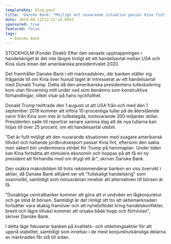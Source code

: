 ```yaml
---
templateKey: blog-post
title: 'Danske Bank: "Möjligt att nuvarande situation passar Kina fint"'
date: 2019-08-12T12:22:14.695Z
sponsored: true
featured: false
tags:
  - Danske Bank
---
```

STOCKHOLM (Fonder Direkt) Efter den senaste upptrappningen i handelskriget är det inte längre troligt att ett handelsavtal mellan USA och Kina sluts innan det amerikanska presidentvalet 2020.



Det framhåller Danske Bank i ett marknadsbrev, där banken ställer sig frågande till om Kina över huvud taget är intresserat av ett handelsavtal med Donald Trump. Detta då den amerikanska presidentens tulleskalering kom utan förvarning mitt under vad som benämns som konstruktiva förhandlingar, vilket visar på hans nyckfullhet.



Donald Trump twittrade den 1 augusti ut att USA från och med den 1 september 2019 kommer att införa 10-procentiga tullar på de återstående varor från Kina som inte är tullbelagda, motsvarande 300 miljarder dollar. Presidenten sade till reportrar senare samma dag att de nya tullarna kan höjas till över 25 procent, om ett handelsavtal uteblir.



"Det är fullt möjligt att den nuvarande situationen med svagare amerikansk tillväxt och haltande jordbruksexport passar Kina fint, eftersom den sakta men säkert bör underminera stödet för Trump på hemmaplan. Under tiden kan Kina fortsätta att stimulera ekonomin och hoppas på att få en ny president att förhandla med om drygt ett år", skriver Danske Bank.



Den osäkra makrobilden till trots rekommenderar banken en viss övervikt i aktier, då Danske Bank alltjämt ser ett "fullskaligt handelskrig" som osannolikt, samtidigt som minusräntan innebär att alternativen till börsen är få.



"Duvaktiga centralbanker kommer att göra att vi undviker en lågkonjunktur och ge stöd åt börsen. Samtidigt är det rimligt att tro att aktiemarknaden fortsätter vara skakig framöver och att nyhetsflödet kring handelskonflikter, brexit och lägre tillväxt kommer att orsaka både hopp och förtvivlan", skriver Danske Bank.



I detta läge fokuserar banken på kvalitets- och utdelningsaktier för att uppnå stabilitet, samtidigt som innehav i de mest konjunkturkänsliga delarna av marknaden får stå till sidan.
